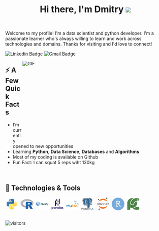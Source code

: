 <h1 align="center">Hi there, I'm Dmitry</a> <img img src="https://media.giphy.com/media/hvRJCLFzcasrR4ia7z/giphy.gif"" height="32" /></h1>

<br />

Welcome to my profile! I'm a data scientist and python developer. I'm a passionate learner who's always willing to learn and work across technologies and domains. Thanks for visiting and I'd love to connect!

[![Linkedin Badge](https://img.shields.io/badge/-dmt-blue?style=flat&logo=Linkedin&logoColor=white&link=https://www.linkedin.com/in/dmt-zh/)](https://www.linkedin.com/in/dmt-zh/)
[![Gmail Badge](https://img.shields.io/badge/-zhdmts-c14438?style=flat&logo=Gmail&logoColor=white&link=mailto:zhdmts@gmail.com)](mailto:zhdmts@gmail.com)


<img align="right" alt="GIF" src="https://media1.giphy.com/media/ftAyb0CG1FNAIZt4SO/giphy.gif" width="450" height="250"/>
<h2>⚡️ A Few Quick Facts</h2>
<ul>
<li> I’m currently opened to new opportunities
<li> Learning <strong>Python</strong>, <strong>Data Science</strong>, <strong>Databases</strong> and <strong>Algorithms</strong>
<li> Most of my coding is available on Github
<li> Fun Fact: I can squat 5 reps wiht 130kg </li>
</ul>

<br />
<h2> 🚀 Technologies & Tools</h2>
<p align="left">
<img src="https://raw.githubusercontent.com/devicons/devicon/master/icons/python/python-original.svg" alt="python" width="40" height="40"/>&nbsp;
<img src="https://github.com/devicons/devicon/blob/master/icons/r/r-original.svg" alt="r" width="40" height="40"/>&nbsp;
<img src="https://github.com/devicons/devicon/blob/master/icons/numpy/numpy-original-wordmark.svg" alt="numpy" width="40" height="40"/>&nbsp;
<img src="https://github.com/devicons/devicon/blob/master/icons/pandas/pandas-original-wordmark.svg" alt="pandas" width="40" height="40"/>&nbsp;
<img src="https://github.com/devicons/devicon/blob/master/icons/mysql/mysql-original-wordmark.svg" alt="mysql" width="40" height="40"/>&nbsp;
<img src="https://raw.githubusercontent.com/devicons/devicon/master/icons/postgresql/postgresql-original-wordmark.svg" alt="postgresql" width="40" height="40"/>&nbsp;
<img src="https://github.com/devicons/devicon/blob/master/icons/jupyter/jupyter-original-wordmark.svg" alt="jupyter" width="40" height="40"/>&nbsp;
<img src="https://github.com/devicons/devicon/blob/master/icons/rstudio/rstudio-original.svg" alt="rstudio" width="40" height="40"/>&nbsp;
<img src="https://github.com/devicons/devicon/blob/master/icons/pycharm/pycharm-plain.svg" alt="pycharm" width="40" height="40"/>&nbsp; 
<h2> </h2>
  

<p><img src="https://visitor-badge.glitch.me/badge?page_id=dmt-zh.dmt-zh&left_color=black&right_color=blue" alt="visitors"></p>



